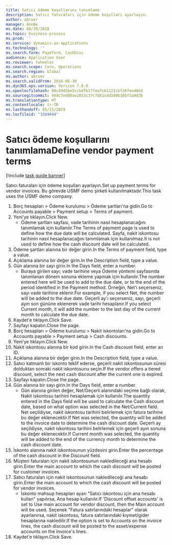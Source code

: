 ```yaml
---
title: Satıcı ödeme koşullarını tanımlama
description: Satıcı faturaları için ödeme koşulları ayarlayın.
author: abruer
manager: AnnBe
ms.date: 08/29/2018
ms.topic: business-process
ms.prod: ''
ms.service: dynamics-ax-applications
ms.technology: ''
ms.search.form: PaymTerm, CashDisc
audience: Application User
ms.reviewer: twheeloc
ms.search.scope: Core, Operations
ms.search.region: Global
ms.author: abruer
ms.search.validFrom: 2016-06-30
ms.dyn365.ops.version: Version 7.0.0
ms.openlocfilehash: 68c69d5be5ccbdfb17fea7c61121cbf26fee48d4
ms.sourcegitcommit: 9d4c7edd0ae2053c37c7d81cdd180b16bf3a9d3b
ms.translationtype: HT
ms.contentlocale: tr-TR
ms.lasthandoff: 05/15/2019
ms.locfileid: "1569044"
---
```

# <a name="define-vendor-payment-terms"></a><span data-ttu-id="5b0a9-103">Satıcı ödeme koşullarını tanımlama</span><span class="sxs-lookup"><span data-stu-id="5b0a9-103">Define vendor payment terms</span></span>

[!include [task guide banner](../../includes/task-guide-banner.md)]

<span data-ttu-id="5b0a9-104">Satıcı faturaları için ödeme koşulları ayarlayın.</span><span class="sxs-lookup"><span data-stu-id="5b0a9-104">Set up payment terms for vendor invoices.</span></span> <span data-ttu-id="5b0a9-105">Bu görevde USMF demo şirketi kullanılmaktadır.</span><span class="sxs-lookup"><span data-stu-id="5b0a9-105">This task uses the USMF demo company.</span></span>

1. <span data-ttu-id="5b0a9-106">Borç hesapları > Ödeme kurulumu > Ödeme şartları'na gidin.</span><span class="sxs-lookup"><span data-stu-id="5b0a9-106">Go to Accounts payable > Payment setup > Terms of payment.</span></span>
2. <span data-ttu-id="5b0a9-107">Yeni'ye tıklayın.</span><span class="sxs-lookup"><span data-stu-id="5b0a9-107">Click New.</span></span>
    * <span data-ttu-id="5b0a9-108">Ödeme şartları sayfası, vade tarihinin nasıl hesaplanacağını tanımlamak için kullanılır.</span><span class="sxs-lookup"><span data-stu-id="5b0a9-108">The Terms of payment page is used to define how the due date will be calculated.</span></span> <span data-ttu-id="5b0a9-109">Sayfa, nakit iskontosu tarihinin nasıl hesaplanacağını tanımlamak için kullanılmaz.</span><span class="sxs-lookup"><span data-stu-id="5b0a9-109">It is not used to define how the cash discount date will be calculated.</span></span>  
3. <span data-ttu-id="5b0a9-110">Ödeme şartları alanına bir değer girin.</span><span class="sxs-lookup"><span data-stu-id="5b0a9-110">In the Terms of payment field, type a value.</span></span>
4. <span data-ttu-id="5b0a9-111">Açıklama alanına bir değer girin.</span><span class="sxs-lookup"><span data-stu-id="5b0a9-111">In the Description field, type a value.</span></span>
5. <span data-ttu-id="5b0a9-112">Gün alanına bir sayı girin.</span><span class="sxs-lookup"><span data-stu-id="5b0a9-112">In the Days field, enter a number.</span></span>
    * <span data-ttu-id="5b0a9-113">Buraya girilen sayı; vade tarihine veya Ödeme yöntemi sayfasında tanımlanan dönem sonuna ekleme yapmak için kullanılır.</span><span class="sxs-lookup"><span data-stu-id="5b0a9-113">The number entered here will be used to add to the due date, or to the end of the period identified in the Payment method.</span></span> <span data-ttu-id="5b0a9-114">Örneğin, Net'i seçerseniz, sayı vade tarihine eklenir.</span><span class="sxs-lookup"><span data-stu-id="5b0a9-114">For example, if you select Net, the number will be added to the due date.</span></span> <span data-ttu-id="5b0a9-115">Geçerli ay'ı seçerseniz, sayı, geçerli ayın son gününe eklenerek vade tarihi hesaplanır.</span><span class="sxs-lookup"><span data-stu-id="5b0a9-115">If you select Current month, it will add the number to the last day of the current month to calculate the due date.</span></span>  
6. <span data-ttu-id="5b0a9-116">Kaydet'e tıklayın.</span><span class="sxs-lookup"><span data-stu-id="5b0a9-116">Click Save.</span></span>
7. <span data-ttu-id="5b0a9-117">Sayfayı kapatın.</span><span class="sxs-lookup"><span data-stu-id="5b0a9-117">Close the page.</span></span>
8. <span data-ttu-id="5b0a9-118">Borç hesapları > Ödeme kurulumu > Nakit iskontoları'na gidin.</span><span class="sxs-lookup"><span data-stu-id="5b0a9-118">Go to Accounts payable > Payment setup > Cash discounts.</span></span>
9. <span data-ttu-id="5b0a9-119">Yeni'ye tıklayın.</span><span class="sxs-lookup"><span data-stu-id="5b0a9-119">Click New.</span></span>
10. <span data-ttu-id="5b0a9-120">Nakit iskontosu alanına bir kod girin.</span><span class="sxs-lookup"><span data-stu-id="5b0a9-120">In the Cash discount field, enter an ID.</span></span>
11. <span data-ttu-id="5b0a9-121">Açıklama alanına bir değer girin.</span><span class="sxs-lookup"><span data-stu-id="5b0a9-121">In the Description field, type a value.</span></span>
12. <span data-ttu-id="5b0a9-122">Satıcı katmanlı bir iskonto teklif ederse, geçerli nakit iskontosunun süresi dolduktan sonraki nakit iskontosunu seçin.</span><span class="sxs-lookup"><span data-stu-id="5b0a9-122">If the vendor offers a tiered discount, select the next cash discount after the current one is expired.</span></span>
13. <span data-ttu-id="5b0a9-123">Sayfayı kapatın.</span><span class="sxs-lookup"><span data-stu-id="5b0a9-123">Close the page.</span></span>
14. <span data-ttu-id="5b0a9-124">Gün alanına bir sayı girin.</span><span class="sxs-lookup"><span data-stu-id="5b0a9-124">In the Days field, enter a number.</span></span>
    * <span data-ttu-id="5b0a9-125">Gün alanına girilen değer, Net/Geçerli alanındaki seçime bağlı olarak, Nakit iskontosu tarihini hesaplamak için kullanılır.</span><span class="sxs-lookup"><span data-stu-id="5b0a9-125">The quantity entered in the Days field will be used to calculate the Cash discount date, based on what option was selected in the Net/Current field.</span></span> <span data-ttu-id="5b0a9-126">Net seçildiyse, nakit iskontosu tarihini belirlemek için fatura tarihine bu değer eklenecektir.</span><span class="sxs-lookup"><span data-stu-id="5b0a9-126">If Net was selected, the quantity will be added to the invoice date to determine the cash discount date.</span></span> <span data-ttu-id="5b0a9-127">Geçerli ay seçildiyse, nakit iskontosu tarihini belirlemek için geçerli ayın sonuna bu değer eklenecektir.</span><span class="sxs-lookup"><span data-stu-id="5b0a9-127">If Current month was selected, the quantity will be added to the end of the currency month to determine the cash discount date.</span></span>  
15. <span data-ttu-id="5b0a9-128">İskonto alanına nakit iskontosunun yüzdesini girin.</span><span class="sxs-lookup"><span data-stu-id="5b0a9-128">Enter the percentage of the cash discount in the Discount field.</span></span> 
16. <span data-ttu-id="5b0a9-129">Müşteri faturaları için nakit iskontosunun nakledileceği ana hesabı girin.</span><span class="sxs-lookup"><span data-stu-id="5b0a9-129">Enter the main account to which the cash discount will be posted for customer invoices.</span></span>
17. <span data-ttu-id="5b0a9-130">Satıcı faturaları için nakit iskontosunun nakledileceği ana hesabı girin.</span><span class="sxs-lookup"><span data-stu-id="5b0a9-130">Enter the main account to which the cash discount will be posted for vendor invoices.</span></span>
    * <span data-ttu-id="5b0a9-131">İskonto mahsup hesapları ayarı "Satıcı iskontosu için ana hesabı kullan" yapılırsa, Ana hesap kullanılır.</span><span class="sxs-lookup"><span data-stu-id="5b0a9-131">If 'Discount offset accounts' is set to Use main account for vendor discount, then the Main account will be used.</span></span>  <span data-ttu-id="5b0a9-132">Seçenek "Fatura satırlarındaki hesaplar" olarak ayarlanırsa, nakit iskontosu, fatura satırlarındaki kıymet/gider hesaplarına nakledilir.</span><span class="sxs-lookup"><span data-stu-id="5b0a9-132">If the option is set to Accounts on the invoice lines, the cash discount will be posted to the asset/expense accounts on the invoice's lines.</span></span>  
18. <span data-ttu-id="5b0a9-133">Kaydet'e tıklayın.</span><span class="sxs-lookup"><span data-stu-id="5b0a9-133">Click Save.</span></span>

